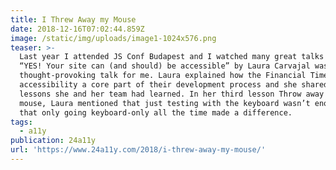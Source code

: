 ```yaml
---
title: I Threw Away my Mouse
date: 2018-12-16T07:02:44.859Z
image: /static/img/uploads/image1-1024x576.png
teaser: >-
  Last year I attended JS Conf Budapest and I watched many great talks but
  “YES! Your site can (and should) be accessible” by Laura Carvajal was the most
  thought-provoking talk for me. Laura explained how the Financial Times made
  accessibility a core part of their development process and she shared several
  lessons she and her team had learned. In her third lesson Throw away your
  mouse, Laura mentioned that just testing with the keyboard wasn’t enough and
  that only going keyboard-only all the time made a difference.
tags:
  - a11y
publication: 24a11y
url: 'https://www.24a11y.com/2018/i-threw-away-my-mouse/'
---
```

